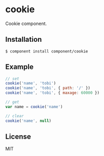 
# cookie

  Cookie component.

## Installation

    $ component install component/cookie

## Example

```js
// set
cookie('name', 'tobi')
cookie('name', 'tobi', { path: '/' })
cookie('name', 'tobi', { maxage: 60000 })

// get
var name = cookie('name')

// clear
cookie('name', null)
```

## License

  MIT

